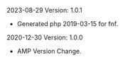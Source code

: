 2023-08-29 Version: 1.0.1
- Generated php 2019-03-15 for fnf.

2020-12-30 Version: 1.0.0
- AMP Version Change.

